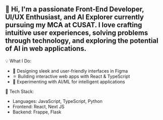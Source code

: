 ## 👋 Hi, I'm a passionate Front-End Developer, UI/UX Enthusiast, and AI Explorer currently pursuing my MCA at CUSAT. I love crafting intuitive user experiences, solving problems through technology, and exploring the potential of AI in web applications.

💡 What I Do:

- 🎨 Designing sleek and user-friendly interfaces in Figma
- ⚛️ Building interactive web apps with React & TypeScript
- 🤖 Experimenting with AI/ML for intelligent applications

🔧 Tech Stack:

- Languages: JavaScript, TypeScript, Python
- Frontend: React, Next JS
- Backend: Frappe, Flask

<!--
**anonymousecode/anonymousecode** is a ✨ _special_ ✨ repository because its `README.md` (this file) appears on your GitHub profile.

Here are some ideas to get you started:

- 🔭 I’m currently working on ...
- 🌱 I’m currently learning ...
- 👯 I’m looking to collaborate on ...
- 🤔 I’m looking for help with ...
- 💬 Ask me about ...
- 📫 How to reach me: ...
- 😄 Pronouns: ...
- ⚡ Fun fact: ...
-->
